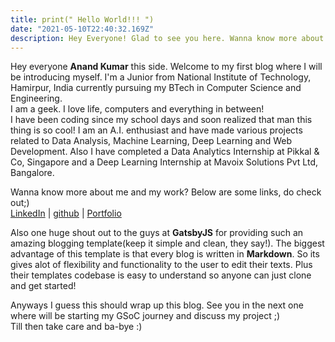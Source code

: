 ```yaml
---
title: print(" Hello World!!! ")
date: "2021-05-10T22:40:32.169Z"
description: Hey Everyone! Glad to see you here. Wanna know more about me? Click the link above ;)
---
```


Hey everyone <b>Anand Kumar</b> this side. Welcome to my first blog where I will be introducing myself. I'm a Junior from National
Institute of Technology, Hamirpur, India currently pursuing my BTech in Computer Science and Engineering.<br>
I am a geek. I love life, computers and everything in between!<br>
I have been coding since my school days and soon realized that man this thing is so cool!
I am an A.I. enthusiast and have made various projects related to Data Analysis, Machine Learning, Deep Learning
and Web Development. Also I have completed a Data Analytics Internship at Pikkal & Co, Singapore and a 
Deep Learning Internship at Mavoix Solutions Pvt Ltd, Bangalore.

Wanna know more about me and my work? Below are some links, do check out;)<br>
[LinkedIn](https://www.linkedin.com/in/anand-kumar-83896717a/) | [github](https://github.com/anandxkumar)
| [Portfolio](https://anandkumar.netlify.app/)


Also one huge shout out to the guys at <b>GatsbyJS</b> for providing such an amazing blogging template(keep it simple and clean, they say!).
The biggest advantage of this template is that every blog is written in <b>Markdown</b>. So its gives alot of flexibility and functionality 
to the user to edit their texts. Plus their templates codebase is easy to understand so anyone can just clone and get started!

Anyways I guess this should wrap up this blog. See you in the next one where will be starting my GSoC journey and discuss my project ;)<br>
Till then take care and ba-bye :)